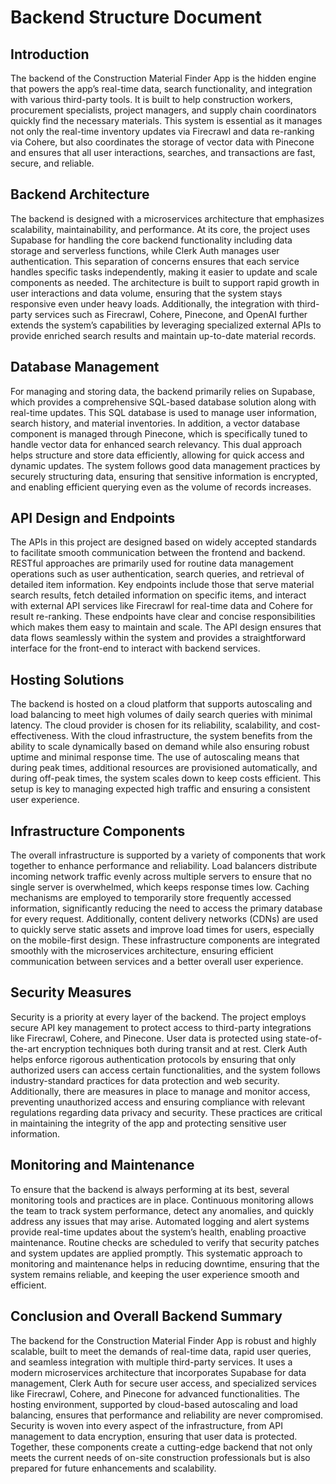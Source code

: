 # Backend Structure Document

## Introduction

The backend of the Construction Material Finder App is the hidden engine that powers the app’s real-time data, search functionality, and integration with various third-party tools. It is built to help construction workers, procurement specialists, project managers, and supply chain coordinators quickly find the necessary materials. This system is essential as it manages not only the real-time inventory updates via Firecrawl and data re-ranking via Cohere, but also coordinates the storage of vector data with Pinecone and ensures that all user interactions, searches, and transactions are fast, secure, and reliable.

## Backend Architecture

The backend is designed with a microservices architecture that emphasizes scalability, maintainability, and performance. At its core, the project uses Supabase for handling the core backend functionality including data storage and serverless functions, while Clerk Auth manages user authentication. This separation of concerns ensures that each service handles specific tasks independently, making it easier to update and scale components as needed. The architecture is built to support rapid growth in user interactions and data volume, ensuring that the system stays responsive even under heavy loads. Additionally, the integration with third-party services such as Firecrawl, Cohere, Pinecone, and OpenAI further extends the system’s capabilities by leveraging specialized external APIs to provide enriched search results and maintain up-to-date material records.

## Database Management

For managing and storing data, the backend primarily relies on Supabase, which provides a comprehensive SQL-based database solution along with real-time updates. This SQL database is used to manage user information, search history, and material inventories. In addition, a vector database component is managed through Pinecone, which is specifically tuned to handle vector data for enhanced search relevancy. This dual approach helps structure and store data efficiently, allowing for quick access and dynamic updates. The system follows good data management practices by securely structuring data, ensuring that sensitive information is encrypted, and enabling efficient querying even as the volume of records increases.

## API Design and Endpoints

The APIs in this project are designed based on widely accepted standards to facilitate smooth communication between the frontend and backend. RESTful approaches are primarily used for routine data management operations such as user authentication, search queries, and retrieval of detailed item information. Key endpoints include those that serve material search results, fetch detailed information on specific items, and interact with external API services like Firecrawl for real-time data and Cohere for result re-ranking. These endpoints have clear and concise responsibilities which makes them easy to maintain and scale. The API design ensures that data flows seamlessly within the system and provides a straightforward interface for the front-end to interact with backend services.

## Hosting Solutions

The backend is hosted on a cloud platform that supports autoscaling and load balancing to meet high volumes of daily search queries with minimal latency. The cloud provider is chosen for its reliability, scalability, and cost-effectiveness. With the cloud infrastructure, the system benefits from the ability to scale dynamically based on demand while also ensuring robust uptime and minimal response time. The use of autoscaling means that during peak times, additional resources are provisioned automatically, and during off-peak times, the system scales down to keep costs efficient. This setup is key to managing expected high traffic and ensuring a consistent user experience.

## Infrastructure Components

The overall infrastructure is supported by a variety of components that work together to enhance performance and reliability. Load balancers distribute incoming network traffic evenly across multiple servers to ensure that no single server is overwhelmed, which keeps response times low. Caching mechanisms are employed to temporarily store frequently accessed information, significantly reducing the need to access the primary database for every request. Additionally, content delivery networks (CDNs) are used to quickly serve static assets and improve load times for users, especially on the mobile-first design. These infrastructure components are integrated smoothly with the microservices architecture, ensuring efficient communication between services and a better overall user experience.

## Security Measures

Security is a priority at every layer of the backend. The project employs secure API key management to protect access to third-party integrations like Firecrawl, Cohere, and Pinecone. User data is protected using state-of-the-art encryption techniques both during transit and at rest. Clerk Auth helps enforce rigorous authentication protocols by ensuring that only authorized users can access certain functionalities, and the system follows industry-standard practices for data protection and web security. Additionally, there are measures in place to manage and monitor access, preventing unauthorized access and ensuring compliance with relevant regulations regarding data privacy and security. These practices are critical in maintaining the integrity of the app and protecting sensitive user information.

## Monitoring and Maintenance

To ensure that the backend is always performing at its best, several monitoring tools and practices are in place. Continuous monitoring allows the team to track system performance, detect any anomalies, and quickly address any issues that may arise. Automated logging and alert systems provide real-time updates about the system’s health, enabling proactive maintenance. Routine checks are scheduled to verify that security patches and system updates are applied promptly. This systematic approach to monitoring and maintenance helps in reducing downtime, ensuring that the system remains reliable, and keeping the user experience smooth and efficient.

## Conclusion and Overall Backend Summary

The backend for the Construction Material Finder App is robust and highly scalable, built to meet the demands of real-time data, rapid user queries, and seamless integration with multiple third-party services. It uses a modern microservices architecture that incorporates Supabase for data management, Clerk Auth for secure user access, and specialized services like Firecrawl, Cohere, and Pinecone for advanced functionalities. The hosting environment, supported by cloud-based autoscaling and load balancing, ensures that performance and reliability are never compromised. Security is woven into every aspect of the infrastructure, from API management to data encryption, ensuring that user data is protected. Together, these components create a cutting-edge backend that not only meets the current needs of on-site construction professionals but is also prepared for future enhancements and scalability.
